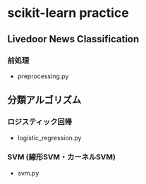 # scikit-learn practice

## Livedoor News Classification

### 前処理

- preprocessing.py

## 分類アルゴリズム

### ロジスティック回帰

- logistic_regression.py

### SVM (線形SVM・カーネルSVM)

- svm.py